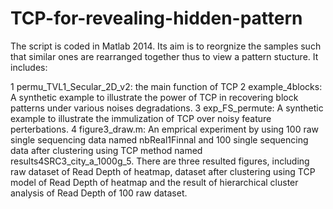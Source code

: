 # TCP-for-revealing-hidden-pattern
The script is coded in Matlab 2014. Its aim is to reorgnize the samples such that similar ones are rearranged together thus to view a pattern stucture. It includes:

1 permu_TVL1_Secular_2D_v2: the main function of TCP
2 example_4blocks: A synthetic example to illustrate the power of TCP in recovering block patterns under various noises degradations.
3 exp_FS_permute: A synthetic example to illustrate the immulization of TCP over noisy feature perterbations. 
4 figure3_draw.m: An emprical experiment by using 100 raw single sequencing data named nbReal1Finnal and 100 single sequencing data after clustering  using TCP method named results4SRC3_city_a_1000g_5.  There are three resulted figures, including raw dataset of Read Depth of heatmap, dataset after clustering using TCP model of Read Depth of heatmap and the result of hierarchical cluster analysis of Read Depth of 100 raw dataset.
